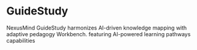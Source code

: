 # GuideStudy
NexusMind GuideStudy harmonizes AI-driven knowledge mapping with adaptive pedagogy Workbench. featuring AI-powered learning pathways capabilities

